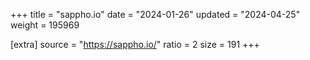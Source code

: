 +++
title = "sappho.io"
date = "2024-01-26"
updated = "2024-04-25"
weight = 195969

[extra]
source = "https://sappho.io/"
ratio = 2
size = 191
+++
